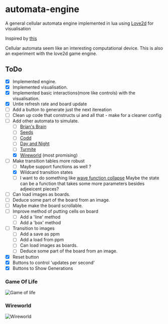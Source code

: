 # automata-engine
A general cellular automata engine implemented in lua using [Love2d](https://love2d.org/) for visualisation

Inspired by [this](https://www.youtube.com/watch?v=ygdPRlSo3Qg)

 
Cellular automata seem like an interesting computational device.
This is also an experiment with the love2d game engine.

## ToDo
- [x] Implemented engine.
- [x] Implemented visualisation.
- [x] Implemented basic interactions(more like controls) with the visualisation.
- [x] Untie refresh rate and board update
- [ ] Add a button to generate just the next itereation
- [ ] Clean up code that constructs ui and all that - make for a cleaner config
- [ ] Add other automata to simulate.
  - [ ] [Brian's Brain](https://en.wikipedia.org/wiki/Brian%27s_Brain)
  - [ ] [Seeds](https://en.wikipedia.org/wiki/Seeds_(cellular_automaton))
  - [ ] [Codd](https://en.wikipedia.org/wiki/Codd%27s_cellular_automaton)
  - [ ] [Day and Night](https://en.wikipedia.org/wiki/Day_and_Night_(cellular_automaton))
  - [ ] [Turmite](https://en.wikipedia.org/wiki/Turmite)
  - [x] [Wireworld](https://en.wikipedia.org/wiki/Wireworld) (most
    promising)
- [ ] Make transition tables more robust 
  - [ ] Maybe support functions as well ? 
  - [x] Wildcard transition states
  - [ ] I want to do something like [wave function collapse](https://en.wikipedia.org/wiki/Wave_function_collapse) Maybe the state can be a function that takes some more parameters besides adjeeicent pieces?
- [ ] Can load images as boards.
- [ ] Deduce some part of the board from an image.
- [ ] Maybe make the board scrollable.
- [ ] Improve method of putting cells on board
  - [ ] Add a 'line' method
  - [ ] Add a 'box' method
- [ ] Transition to images
  - [ ] Add a save as ppm
  - [ ] Add a load from ppm
  - [ ] Can load images as boards.
  - [ ] Deduce some part of the board from an image.
- [x] Reset button
- [x] Buttons to control 'updates per second'
- [x] Buttons to Show Generations

### Game Of Life
<img src="https://github.com/rdpopv/automata-engine/blob/master/.img/GoL-glider.png"  title="Game of life">

### Wireworld
<img src="https://github.com/rdpopv/automata-engine/blob/master/ .img/Wireworld-donut.png"  title="Wireworld">
